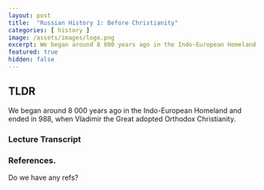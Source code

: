 ```yaml
---
layout: post
title:  "Russian History 1: Before Christianity"
categories: [ history ]
image: /assets/images/logo.png
excerpt: We began around 8 000 years ago in the Indo-European Homeland and ended in 988, when Vladimir the Great adopted Orthodox Christianity.
featured: true
hidden: false
---
```


## TLDR
We began around 8 000 years ago in the Indo-European Homeland and ended in 988, when Vladimir the Great adopted Orthodox Christianity. 

### Lecture Transcript

### References. 

Do we have any refs?